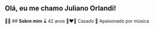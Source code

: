 ## Olá, eu me chamo Juliano Orlandi!

🙎‍♂️ ## **Sobre mim**
⌛ 42 anos
👩‍❤️‍👨 Casado
🎸 Apaixonado por música






<!--
**JulianoOrlandi/JulianoOrlandi** is a ✨ _special_ ✨ repository because its `README.md` (this file) appears on your GitHub profile.

Here are some ideas to get you started:

- 🔭 I’m currently working on ...
- 🌱 I’m currently learning ...
- 👯 I’m looking to collaborate on ...
- 🤔 I’m looking for help with ...
- 💬 Ask me about ...
- 📫 How to reach me: ...
- 😄 Pronouns: ...
- ⚡ Fun fact: ...
-->
